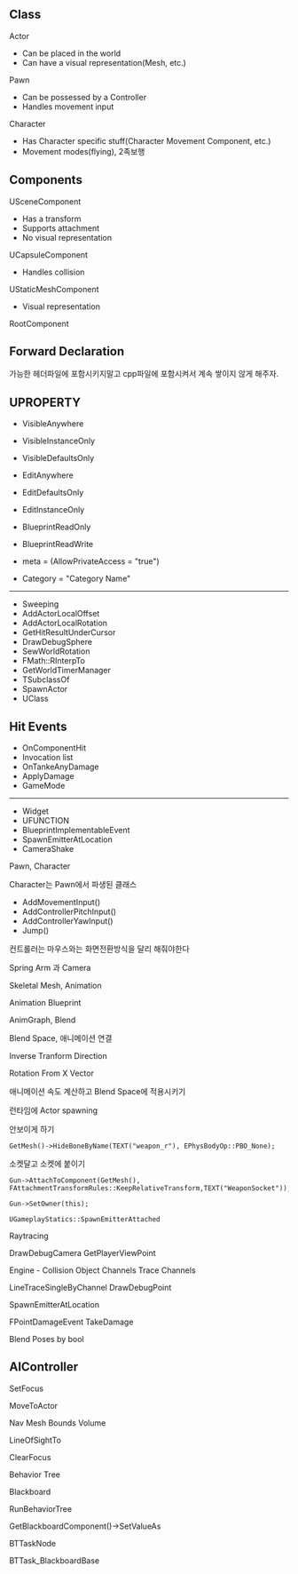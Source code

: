 ## Class

Actor
- Can be placed in the world
- Can have a visual representation(Mesh, etc.)

Pawn
- Can be possessed by a Controller
- Handles movement input

Character
- Has Character specific stuff(Character Movement Component, etc.)
- Movement modes(flying), 2족보행


## Components

USceneComponent
- Has a transform
- Supports attachment
- No visual representation

UCapsuleComponent
- Handles collision

UStaticMeshComponent
- Visual representation

RootComponent

## Forward Declaration

가능한 헤더파일에 포함시키지말고 cpp파일에 포함시켜서 계속 쌓이지 않게 해주자.

## UPROPERTY

- VisibleAnywhere
- VisibleInstanceOnly
- VisibleDefaultsOnly

- EditAnywhere
- EditDefaultsOnly
- EditInstanceOnly

- BlueprintReadOnly
- BlueprintReadWrite

- meta = (AllowPrivateAccess = "true")
- Category = "Category Name"

----------------------

- Sweeping
- AddActorLocalOffset
- AddActorLocalRotation
- GetHitResultUnderCursor
- DrawDebugSphere
- SewWorldRotation
- FMath::RInterpTo
- GetWorldTimerManager
- TSubclassOf
- SpawnActor
- UClass

## Hit Events

- OnComponentHit
- Invocation list
- OnTankeAnyDamage
- ApplyDamage
- GameMode

-----------------------------

- Widget
- UFUNCTION
- BlueprintImplementableEvent
- SpawnEmitterAtLocation
- CameraShake

Pawn, Character

Character는 Pawn에서 파생된 클래스

- AddMovementInput()
- AddControllerPitchInput()
- AddControllerYawInput()
- Jump()

컨트롤러는 마우스와는 화면전환방식을 달리 해줘야한다

Spring Arm 과 Camera

Skeletal Mesh, Animation

Animation Blueprint

AnimGraph, Blend

Blend Space, 애니메이션 연결

Inverse Tranform Direction

Rotation From X Vector

애니메이션 속도 계산하고 Blend Space에 적용시키기

런타임에 Actor spawning

안보이게 하기
```
GetMesh()->HideBoneByName(TEXT("weapon_r"), EPhysBodyOp::PBO_None);
```

소켓달고 소켓에 붙이기
```
Gun->AttachToComponent(GetMesh(), FAttachmentTransformRules::KeepRelativeTransform,TEXT("WeaponSocket"));

Gun->SetOwner(this);
```

```
UGameplayStatics::SpawnEmitterAttached
```

Raytracing

DrawDebugCamera
GetPlayerViewPoint

Engine - Collision
Object Channels
Trace Channels

LineTraceSingleByChannel
DrawDebugPoint

SpawnEmitterAtLocation

FPointDamageEvent
TakeDamage

Blend Poses by bool

## AIController

SetFocus

MoveToActor

Nav Mesh Bounds Volume

LineOfSightTo

ClearFocus

Behavior Tree

Blackboard

RunBehaviorTree

GetBlackboardComponent()->SetValueAs

BTTaskNode

BTTask_BlackboardBase